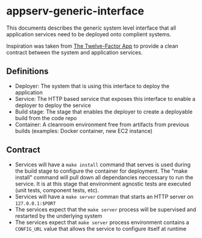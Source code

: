 appserv-generic-interface
=========================

This documents describes the generic system level interface that all application services need to be deployed onto complient systems.

Inspiration was taken from [The Twelve-Factor App](http://12factor.net/) to provide a clean contract between the system
and application services.

Definitions
-------------

* Deployer: The system that is using this interface to deploy the application
* Service: The HTTP based service that exposes this interface to enable a deployer to deploy the service
* Build stage: The stage that enables the deployer to create a deployable build from the code repo
* Container: A cleanroom environment free from artifacts from previous builds (examples: Docker container, new EC2 instance)

Contract
-----------

 * Services will have a `make install` command that serves is used during the build stage to configure the container for deployment.  The "make install" command will pull down all dependancies neccessary to run the service.  It is at this stage that environment agnostic tests are executed (unit tests, component tests, etc).
 * Services will have a `make server` comman that starts an HTTP server on `127.0.0.1:$PORT`
 * The services expect that the `make server` process will be supervised and restarted by the underlying system
 * The services expect that `make server` process environment contains a `CONFIG_URL` value that allows the service to configure itself at runtime
